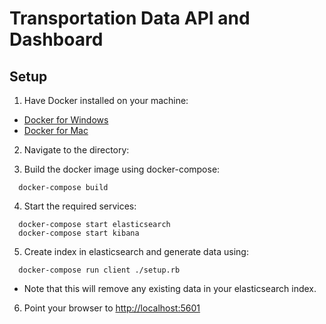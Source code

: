 # Transportation Data API and Dashboard

## Setup
1. Have Docker installed on your machine:

* [Docker for Windows](https://docs.docker.com/v17.09/docker-for-windows/install/)
* [Docker for Mac](https://docs.docker.com/v17.09/docker-for-mac/install/)

2. Navigate to the directory:

3. Build the docker image using docker-compose:
```
  docker-compose build
```

4. Start the required services:

```
  docker-compose start elasticsearch
  docker-compose start kibana
```

5. Create index in elasticsearch and generate data using:
```
  docker-compose run client ./setup.rb
```
  * Note that this will remove any existing data in your elasticsearch index.

6. Point your browser to [http://localhost:5601](http://localhost:5601)
